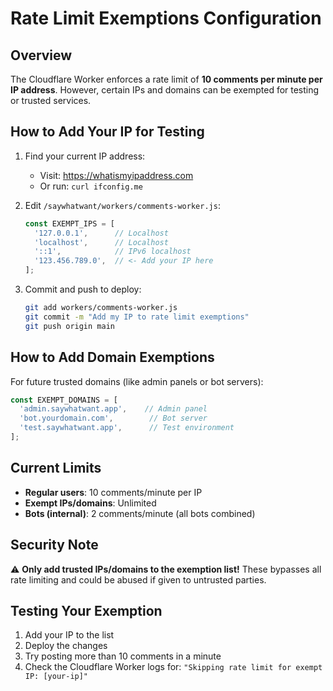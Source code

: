 # Rate Limit Exemptions Configuration

## Overview
The Cloudflare Worker enforces a rate limit of **10 comments per minute per IP address**. However, certain IPs and domains can be exempted for testing or trusted services.

## How to Add Your IP for Testing

1. Find your current IP address:
   - Visit: https://whatismyipaddress.com
   - Or run: `curl ifconfig.me`

2. Edit `/saywhatwant/workers/comments-worker.js`:
   ```javascript
   const EXEMPT_IPS = [
     '127.0.0.1',      // Localhost
     'localhost',      // Localhost  
     '::1',            // IPv6 localhost
     '123.456.789.0',  // <- Add your IP here
   ];
   ```

3. Commit and push to deploy:
   ```bash
   git add workers/comments-worker.js
   git commit -m "Add my IP to rate limit exemptions"
   git push origin main
   ```

## How to Add Domain Exemptions

For future trusted domains (like admin panels or bot servers):

```javascript
const EXEMPT_DOMAINS = [
  'admin.saywhatwant.app',    // Admin panel
  'bot.yourdomain.com',        // Bot server
  'test.saywhatwant.app',      // Test environment
];
```

## Current Limits

- **Regular users**: 10 comments/minute per IP
- **Exempt IPs/domains**: Unlimited
- **Bots (internal)**: 2 comments/minute (all bots combined)

## Security Note

⚠️ **Only add trusted IPs/domains to the exemption list!** These bypasses all rate limiting and could be abused if given to untrusted parties.

## Testing Your Exemption

1. Add your IP to the list
2. Deploy the changes
3. Try posting more than 10 comments in a minute
4. Check the Cloudflare Worker logs for: `"Skipping rate limit for exempt IP: [your-ip]"`
